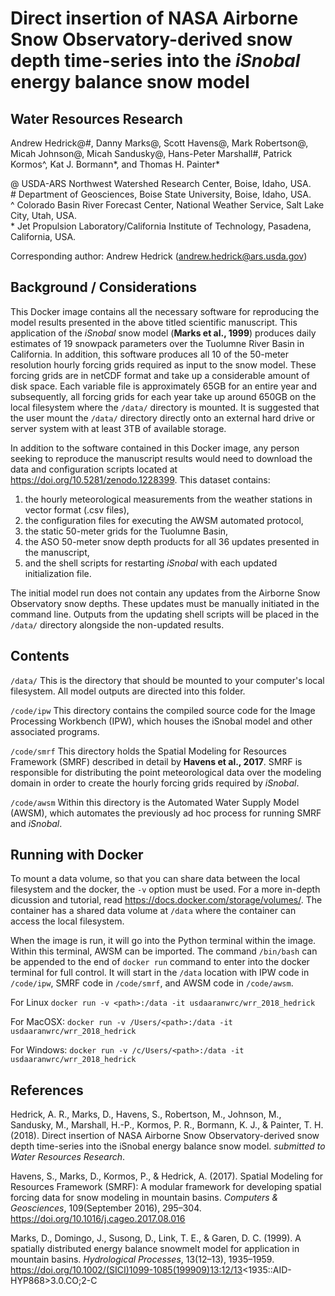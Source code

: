 # Direct insertion of NASA Airborne Snow Observatory-derived snow depth time-series into the _iSnobal_ energy balance snow model



## Water Resources Research

Andrew Hedrick@#, Danny Marks@, Scott Havens@, Mark Robertson@, Micah Johnson@, Micah Sandusky@, Hans-Peter Marshall#, Patrick Kormos^, Kat J. Bormann*, and Thomas H. Painter*

@ USDA-ARS Northwest Watershed Research Center, Boise, Idaho, USA. \
\# Department of Geosciences, Boise State University, Boise, Idaho, USA. \
^ Colorado Basin River Forecast Center, National Weather Service, Salt Lake City, Utah, USA. \
\* Jet Propulsion Laboratory/California Institute of Technology, Pasadena, California, USA. 

Corresponding author: Andrew Hedrick (andrew.hedrick@ars.usda.gov)

## Background / Considerations

This Docker image contains all the necessary software for reproducing the model results presented in the above titled scientific manuscript. This application of the _iSnobal_ snow model (__Marks et al., 1999__) produces daily estimates of 19 snowpack parameters over the Tuolumne River Basin in California. In addition, this software produces all 10 of the 50-meter resolution hourly forcing grids required as input to the snow model. These forcing grids are in netCDF format and take up a considerable amount of disk space. Each variable file is approximately 65GB for an entire year and subsequently, all forcing grids for each year take up around 650GB on the local filesystem where the `/data/` directory is mounted. It is suggested that the user mount the `/data/` directory directly onto an external hard drive or server system with at least 3TB of available storage.

In addition to the software contained in this Docker image, any person seeking to reproduce the manuscript results would need to download the data and configuration scripts located at https://doi.org/10.5281/zenodo.1228399. This dataset contains: 

1. the hourly meteorological measurements from the weather stations in vector format (.csv files),
2. the configuration files for executing the AWSM automated protocol,
3. the static 50-meter grids for the Tuolumne Basin,
4. the ASO 50-meter snow depth products for all 36 updates presented in the manuscript,
5. and the shell scripts for restarting _iSnobal_ with each updated initialization file.

The initial model run does not contain any updates from the Airborne Snow Observatory snow depths. These updates must be manually initiated in the command line. Outputs from the updating shell scripts will be placed in the `/data/` directory alongside the non-updated results.

## Contents

`/data/` This is the directory that should be mounted to your computer's local filesystem. All model outputs are directed into this folder.

`/code/ipw` This directory contains the compiled source code for the Image Processing Workbench (IPW), which houses the iSnobal model and other associated programs.

`/code/smrf` This directory holds the Spatial Modeling for Resources Framework (SMRF) described in detail by __Havens et al., 2017__. SMRF is responsible for distributing the point meteorological data over the modeling domain in order to create the hourly forcing grids required by _iSnobal_.

`/code/awsm` Within this directory is the Automated Water Supply Model (AWSM), which automates the previously ad hoc process for running SMRF and _iSnobal_.

## Running with Docker

To mount a data volume, so that you can share data between the local filesystem and the docker, the `-v` option must be used.
For a more in-depth dicussion and tutorial, read https://docs.docker.com/storage/volumes/. The container
has a shared data volume at `/data` where the container can access the local filesystem.

When the image is run, it will go into the Python terminal within the image. Within this terminal, AWSM can be imported. The
command `/bin/bash` can be appended to the end of `docker run` command to enter into the docker terminal for full control. It will start
in the `/data` location with IPW code in `/code/ipw`, SMRF code in `/code/smrf`, and AWSM code in `/code/awsm`.

For Linux
`docker run -v <path>:/data -it usdaaranwrc/wrr_2018_hedrick`

For MacOSX:
`docker run -v /Users/<path>:/data -it usdaaranwrc/wrr_2018_hedrick`

For Windows:
`docker run -v /c/Users/<path>:/data -it usdaaranwrc/wrr_2018_hedrick`

## References

Hedrick, A. R., Marks, D., Havens, S., Robertson, M., Johnson, M., Sandusky, M., Marshall, H.-P., Kormos, P. R., Bormann, K. J., & Painter, T. H. (2018). Direct insertion of NASA Airborne Snow Observatory-derived snow depth time-series into the iSnobal energy balance snow model. _submitted to Water Resources Research_.

Havens, S., Marks, D., Kormos, P., & Hedrick, A. (2017). Spatial Modeling for Resources Framework (SMRF): A modular framework for developing spatial forcing data for snow modeling in mountain basins. _Computers & Geosciences_, 109(September 2016), 295–304. https://doi.org/10.1016/j.cageo.2017.08.016

Marks, D., Domingo, J., Susong, D., Link, T. E., & Garen, D. C. (1999). A spatially distributed energy balance snowmelt model for application in mountain basins. _Hydrological Processes_, 13(12–13), 1935–1959. https://doi.org/10.1002/(SICI)1099-1085(199909)13:12/13<1935::AID-HYP868>3.0.CO;2-C
